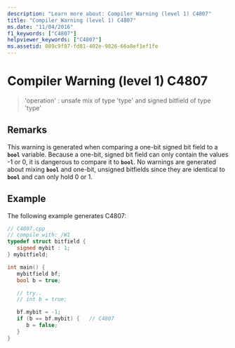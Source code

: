 ```yaml
---
description: "Learn more about: Compiler Warning (level 1) C4807"
title: "Compiler Warning (level 1) C4807"
ms.date: "11/04/2016"
f1_keywords: ["C4807"]
helpviewer_keywords: ["C4807"]
ms.assetid: 089c9f87-fd81-402e-9826-66a8ef1ef1fe
---
```

# Compiler Warning (level 1) C4807

> 'operation' : unsafe mix of type 'type' and signed bitfield of type 'type'

## Remarks

This warning is generated when comparing a one-bit signed bit field to a **`bool`** variable. Because a one-bit, signed bit field can only contain the values -1 or 0, it is dangerous to compare it to **`bool`**. No warnings are generated about mixing **`bool`** and one-bit, unsigned bitfields since they are identical to **`bool`** and can only hold 0 or 1.

## Example

The following example generates C4807:

```cpp
// C4807.cpp
// compile with: /W1
typedef struct bitfield {
   signed mybit : 1;
} mybitfield;

int main() {
   mybitfield bf;
   bool b = true;

   // try..
   // int b = true;

   bf.mybit = -1;
   if (b == bf.mybit) {   // C4807
      b = false;
   }
}
```
